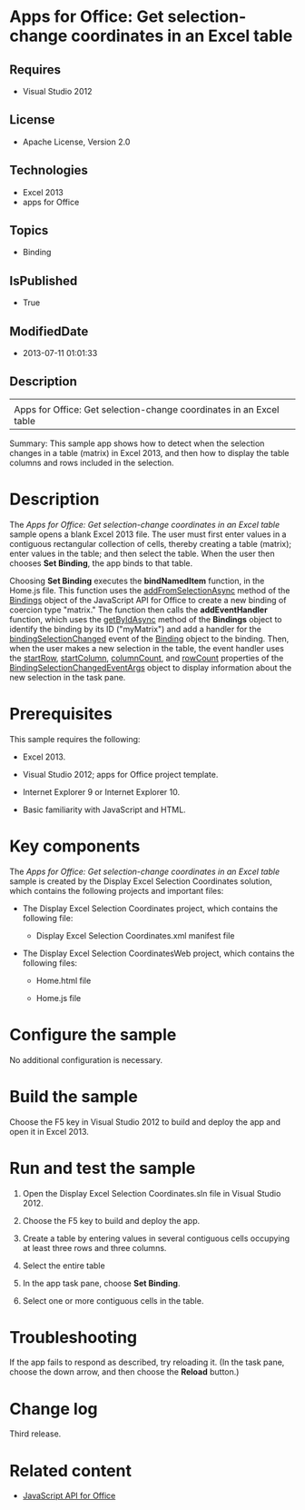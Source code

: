 # Apps for Office: Get selection-change coordinates in an Excel table
## Requires
* Visual Studio 2012
## License
* Apache License, Version 2.0
## Technologies
* Excel 2013
* apps for Office
## Topics
* Binding
## IsPublished
* True
## ModifiedDate
* 2013-07-11 01:01:33
## Description

<div id="header">
<table id="bottomTable" cellpadding="0" cellspacing="0">
<tbody>
<tr id="headerTableRow1">
<td align="left"><span id="runningHeaderText"></span></td>
</tr>
<tr id="headerTableRow2">
<td align="left"><span id="nsrTitle">Apps for Office: Get selection-change coordinates in an Excel table</span>
</td>
</tr>
</tbody>
</table>
</div>
<div id="mainSection">
<div id="mainBody">
<p></p>
<div>
<p><span>Summary:</span> This sample app shows how to detect when the selection changes in a table (matrix) in Excel 2013, and then how to display the table columns and rows included in the selection.</p>
</div>
<h1>Description</h1>
<div id="sectionSection0" name="collapseableSection">
<p>The <i>Apps for Office: Get selection-change coordinates in an Excel table</i> sample opens a blank Excel 2013 file. The user must first enter values in a contiguous rectangular collection of cells, thereby creating a table (matrix); enter values in the
 table; and then select the table. When the user then chooses <b><span class="ui">Set Binding</span></b>, the app binds to that table.</p>
<p>Choosing <b><span class="ui">Set Binding</span></b> executes the <span value="bindNamedItem">
<b><span class="keyword">bindNamedItem</span></b></span> function, in the Home.js file. This function uses the
<a href="http://msdn.microsoft.com/en-us/library/office/apps/fp142282(v=office.15)" target="_blank">
addFromSelectionAsync</a> method of the <a href="http://msdn.microsoft.com/en-us/library/fp160966(v=office.15)" target="_blank">
Bindings</a> object of the JavaScript API for Office to create a new binding of coercion type &quot;matrix.&quot; The function then calls the
<b>addEventHandler</b> function, which uses the <a href="http://msdn.microsoft.com/en-us/library/fp161008(v=office.15)" target="_blank">
getByIdAsync</a> method of the <span value="Bindings"><b><span class="keyword">Bindings</span></b></span> object to identify the binding by its ID (&quot;myMatrix&quot;) and add a handler for the
<a href="http://msdn.microsoft.com/en-us/library/fp161088(v=office.15)" target="_blank">
bindingSelectionChanged</a> event of the <a href="http://msdn.microsoft.com/en-us/library/fp161045.aspx" target="_blank">
Binding</a> object to the binding. Then, when the user makes a new selection in the table, the event handler uses the
<a href="http://msdn.microsoft.com/en-US/library/fp179809" target="_blank">startRow</a>,
<a href="http://msdn.microsoft.com/en-US/library/fp179837" target="_blank">startColumn</a>,
<a href="http://msdn.microsoft.com/en-US/library/fp179813" target="_blank">columnCount</a>, and
<a href="http://msdn.microsoft.com/en-US/library/fp179805" target="_blank">rowCount</a> properties of the
<a href="http://msdn.microsoft.com/library/9b879ce5-e59c-4059-b488-c51eddfdca5b" target="_blank">
BindingSelectionChangedEventArgs</a> object to display information about the new selection in the task pane.</p>
</div>
<h1>Prerequisites</h1>
<div id="sectionSection1" name="collapseableSection">
<p>This sample requires the following:</p>
<ul>
<li>
<p>Excel 2013.</p>
</li><li>
<p>Visual Studio 2012; apps for Office project template.</p>
</li><li>
<p>Internet Explorer 9 or Internet Explorer 10.</p>
</li><li>
<p>Basic familiarity with JavaScript and HTML.</p>
</li></ul>
</div>
<h1>Key components</h1>
<div id="sectionSection2" name="collapseableSection">
<p>The <i>Apps for Office: Get selection-change coordinates in an Excel table</i> sample is created by the Display Excel Selection Coordinates solution, which contains the following projects and important files:</p>
<ul>
<li>
<p>The Display Excel Selection Coordinates project, which contains the following file:</p>
<ul>
<li>
<p>Display Excel Selection Coordinates.xml manifest file</p>
</li></ul>
</li><li>
<p>The Display Excel Selection CoordinatesWeb project, which contains the following files:</p>
<ul>
<li>
<p>Home.html file</p>
</li><li>
<p>Home.js file</p>
</li></ul>
</li></ul>
</div>
<h1>Configure the sample</h1>
<div id="sectionSection3" name="collapseableSection">
<p>No additional configuration is necessary.</p>
</div>
<h1>Build the sample</h1>
<div id="sectionSection4" name="collapseableSection">
<p>Choose the F5 key in Visual Studio 2012 to build and deploy the app and open it in Excel 2013.</p>
</div>
<h1>Run and test the sample</h1>
<div id="sectionSection5" name="collapseableSection">
<p></p>
<ol>
<li>
<p>Open the Display Excel Selection Coordinates.sln file in Visual Studio 2012.</p>
</li><li>
<p>Choose the F5 key to build and deploy the app.</p>
</li><li>
<p>Create a table by entering values in several contiguous cells occupying at least three rows and three columns.</p>
</li><li>
<p>Select the entire table</p>
</li><li>
<p>In the app task pane, choose <b><span class="ui">Set Binding</span></b>.</p>
</li><li>
<p>Select one or more contiguous cells in the table.</p>
</li></ol>
</div>
<h1>Troubleshooting</h1>
<div id="sectionSection6" name="collapseableSection">
<p>If the app fails to respond as described, try reloading it. (In the task pane, choose the down arrow, and then choose the
<b><span class="ui">Reload</span></b> button.)</p>
</div>
<h1>Change log</h1>
<div id="sectionSection7" name="collapseableSection">
<p>Third release.</p>
</div>
<h1>Related content</h1>
<div id="sectionSection8" name="collapseableSection">
<ul>
<li>
<p><a href="http://msdn.microsoft.com/en-us/library/fp142185(office.15).aspx" target="_blank">JavaScript API for Office</a>
</p>
</li></ul>
</div>
</div>
</div>
